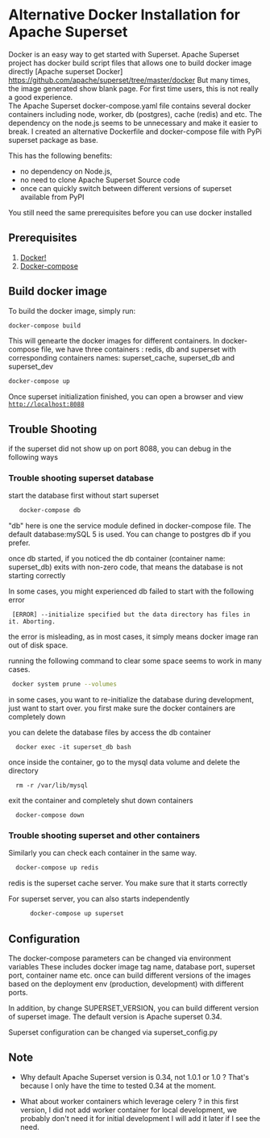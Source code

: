 <!--
Licensed to the Apache Software Foundation (ASF) under one
or more contributor license agreements.  See the NOTICE file
distributed with this work for additional information
regarding copyright ownership.  The ASF licenses this file
to you under the Apache License, Version 2.0 (the
"License"); you may not use this file except in compliance
with the License.  You may obtain a copy of the License at

  http://www.apache.org/licenses/LICENSE-2.0

Unless required by applicable law or agreed to in writing,
software distributed under the License is distributed on an
"AS IS" BASIS, WITHOUT WARRANTIES OR CONDITIONS OF ANY
KIND, either express or implied.  See the License for the
specific language governing permissions and limitations
under the License.
-->

# Alternative Docker Installation for Apache Superset

Docker is an easy way to get started with Superset. 
Apache Superset project has docker build script files that allows one to build docker image directly 
[Apache superset Docker] https://github.com/apache/superset/tree/master/docker
But many times, the image generated show blank page. For first time users, this is not really a good experience.  
The Apache Superset docker-compose.yaml file contains several docker containers
including node, worker, db (postgres), cache (redis) and etc. The dependency on the node.js seems to be unnecessary 
and make it easier to break. I created an alternative Dockerfile and docker-compose file 
with PyPi superset package as base. 

This has the following benefits: 
* no dependency on Node.js, 
* no need to clone Apache Superset Source code
* once can quickly switch between different versions of superset available from PyPI 
   
You still need the same prerequisites before you can use docker installed 
## Prerequisites

1. [Docker!](https://www.docker.com/get-started)
2. [Docker-compose](https://docs.docker.com/compose/install/)

## Build docker image

To build the docker image, simply run:

```bash
docker-compose build  
```
This will genearte the docker images for different containers. In docker-compose file, we have three containers : redis, db and superset with corresponding containers names: superset_cache, superset_db and superset_dev 

```bash
docker-compose up
```
Once superset initialization finished, 
you can open a browser and view [`http://localhost:8088`](http://localhost:8088)

## Trouble Shooting
if the superset did not show up on port 8088, you can debug in the following ways

### Trouble shooting superset database

  start the database first without start superset
  
```Bash
   docker-compose db
```
  "db" here is one the service module defined in docker-compose file. The default database:mySQL 5 is used. 
  You can change to postgres db if you prefer. 
  
  once db started, if you noticed the db container (container name: superset_db) exits with non-zero code,
  that means the database is not starting correctly
  
  In some cases, you might experienced db failed to start with the following error
  
  ```
   [ERROR] --initialize specified but the data directory has files in it. Aborting.
  ```
  the error is misleading, as in most cases, it simply means docker image ran out of disk space. 
  
  running the following command to clear some space seems to work in many cases. 
  
  ```Bash
   docker system prune --volumes     
  ```

  in some cases, you want to re-initialize the database during development, just want to start over.
  you first make sure the docker containers are completely down
  
  you can delete the database files by access the db container 
  
  ```
    docker exec -it superset_db bash
  ```
  once inside the container, go to the mysql data volume and delete the directory
  ```
    rm -r /var/lib/mysql
  ```
  exit the container and completely shut down containers
  
  ```
    docker-compose down
  ``` 
  
   
   
### Trouble shooting superset and other containers

   Similarly you can check each container in the same way. 
   
   ```Bash
     docker-compose up redis
   ```
   redis is the superset cache server. You make sure that it starts correctly
   
   For superset server, you can also starts independently
   
  ```Bash
        docker-compose up superset
  ``` 


   
## Configuration

   The docker-compose parameters can be changed via environment variables
   These includes docker image tag name, database port, superset port, container name etc. 
   once can build different versions of the images based on the deployment env (production, development)
   with different ports. 
   
   In addition, by change SUPERSET_VERSION, you can build different version of superset image.
   The default version is Apache superset 0.34. 
   
   Superset configuration can be changed via superset_config.py 
   
## Note

 * Why default Apache Superset version is 0.34, not 1.0.1 or 1.0 ? 
   That's because I only have the time to tested 0.34 at the moment.
   
 * What about worker containers which leverage celery ?
   in this first version, I did not add worker container
   for local development, we probably don't need it for initial development
   I will add it later if I see the need.   
         
   
